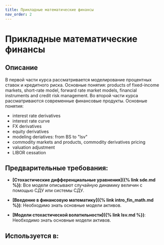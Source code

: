 ```yaml
---
title: Прикладные математические финансы
nav_order: 2
---
```


# Прикладные математические финансы


## Описание 
В первой части курса рассматривается моделирование процентных ставок и кредитного риска. 
Основные понятия: products of fixed-income markets, short-rate model, forward rate market models,
financial instruments and credit risk management.
Во второй части курса рассматриваются современные финансовые продукты.
Основные понятия:
- interest rate derivatives
- interest rate curve
- FX derivatives
- equity derivatives
- modeling deriatives: from BS to "lsv"
- commodity markets and products, commodity derivatives pricing
- valuation adjustment
- LIBOR cessation 


## Предварительные требования:

- **[Стохастические дифференциальные уравнения]({% link sde.md %})**: Все модели описывают случайную динамику величин с помощью СДУ или системы СДУ.


- **[Введение в финансовую математику]({% link intro_fin_math.md %})**: Необходимо знать основные модели активов. 


- **[Модели стохастической волатильности]({% link lsv.md %})**: Необходимо знать основные модели активов. 



## Используется в:
